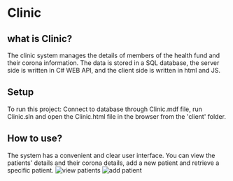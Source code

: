 # Clinic 
## what is Clinic?

The clinic system manages the details of members of the health fund and their corona information.
The data is stored in a SQL database, the server side is written in C# WEB API, and the client side is written in html and JS.

## Setup
To run this project: Connect to database through Clinic.mdf file, run Clinic.sln and open the Clinic.html file in the browser from the 'client' folder.

## How to use?
The system has a convenient and clear user interface. You can view the patients' details and their corona details, add a new patient and retrieve a specific patient.
![view patients](https://github.com/RivkiTzukrov/Clinic/assets/121488852/235382b4-0842-4a93-8a28-0d9093cab5d0)
![add patient](https://github.com/RivkiTzukrov/Clinic/assets/121488852/97615daa-8ac4-4b06-ba41-504cf2340093)
